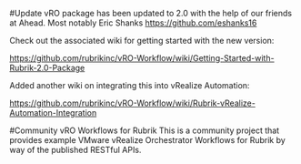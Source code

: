 #Update
vRO package has been updated to 2.0 with the help of our friends at Ahead.  Most notably Eric Shanks https://github.com/eshanks16

Check out the associated wiki for getting started with the new version:

https://github.com/rubrikinc/vRO-Workflow/wiki/Getting-Started-with-Rubrik-2.0-Package

Added another wiki on integrating this into vRealize Automation:

https://github.com/rubrikinc/vRO-Workflow/wiki/Rubrik-vRealize-Automation-Integration

#Community vRO Workflows for Rubrik
This is a community project that provides example VMware vRealize Orchestrator Workflows for Rubrik by way of the published RESTful APIs.



